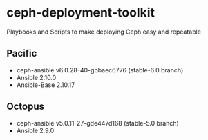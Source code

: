 # ceph-deployment-toolkit
Playbooks and Scripts to make deploying Ceph easy and repeatable

## Pacific
* ceph-ansible v6.0.28-40-gbbaec6776 (stable-6.0 branch)
* Ansible 2.10.0
* Ansible-Base 2.10.17

## Octopus
* ceph-ansible v5.0.11-27-gde447d168 (stable-5.0 branch)
* Ansible 2.9.0
